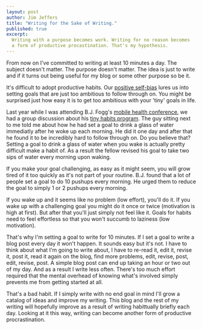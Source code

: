 ```yaml
---
layout: post
author: Jim Jeffers
title: "Writing for the Sake of Writing."
published: true
excerpt:
  Writing with a purpose becomes work. Writing for no reason becomes
  a form of productive procastination. That's my hypothesis.
---
```


From now on I've committed to writing at least 10 minutes a day. The subject  doesn't matter. The purpose doesn't matter. The idea is just to write and if it turns out being useful for my blog or some other purpose so be it.

It's difficult to adopt productive habits. Our [positive self-bias](http://www.scientificamerican.com/article.cfm?id=you-are-less-beautiful-than-you-think) lures us into setting goals that are just too ambitious to follow through on. You might be surprised just how easy it is to get too ambitious with your 'tiny' goals in life.

Last year while I was attending B.J. Fogg's [mobile health conference](http://www.mobilehealth.net), we had a group discussion about his [tiny habits program](http://tinyhabits.com). The guy sitting next to me told me about how he had set a goal to drink a glass of water immediatly after he woke up each morning. He did it one day and after that he found it to be incredibly hard to follow through on. Do you believe that? Setting a goal to drink a glass of water when you wake is actually pretty difficult make a habit of. As a result the fellow revised his goal to take two sips of water every morning upon waking.

If you make your goal challenging, as easy as it might seem, you  will grow tired of it too quickly as it's not part of your routine. B.J. found that a lot of people set a goal to do 10 pushups every morning. He urged them to reduce the goal to simply 1 or 2 pushups every morning.

If you wake up and it seems like no problem (low effort), you'll do it. If you wake up with a challenging goal you might do it once or twice (motivation is high at first). But after that you'll just simply not feel like it. Goals for habits need to feel effortless so that you won't succumb to laziness (low motivation).

That's why I'm setting a goal to write for 10 minutes. If I set a goal to write a blog post every day it won't happen. It sounds easy but it's not. I have to think about what I'm going to write about, I have to re-read it, edit it, revise it, post it, read it again on the blog, find more problems, edit, revise, post, edit, revise, post. A simple blog post can end up taking an hour or two out of my day. And as a result I write less often. There's too much effort required that the mental overhead of knowing what's involved simply prevents me from getting started at all.

That's a bad habit. If I simply write with no end goal in mind I'll grow a catalog of ideas and improve my writing. This blog and the rest of my writing will hopefully improve as a result of writing habittually briefly each day. Looking at it this way, writing can become another form of productive procrastination.